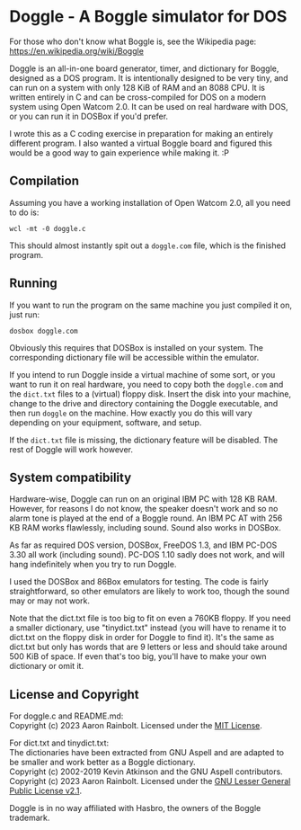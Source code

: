 # Doggle - A Boggle simulator for DOS

For those who don't know what Boggle is, see the Wikipedia page: https://en.wikipedia.org/wiki/Boggle

Doggle is an all-in-one board generator, timer, and dictionary for Boggle, designed as a DOS program. It is intentionally designed to be very tiny, and can run on a system with only 128 KiB of RAM and an 8088 CPU. It is written entirely in C and can be cross-compiled for DOS on a modern system using Open Watcom 2.0. It can be used on real hardware with DOS, or you can run it in DOSBox if you'd prefer.

I wrote this as a C coding exercise in preparation for making an entirely different program. I also wanted a virtual Boggle board and figured this would be a good way to gain experience while making it. :P

## Compilation

Assuming you have a working installation of Open Watcom 2.0, all you need to do is:

    wcl -mt -0 doggle.c

This should almost instantly spit out a `doggle.com` file, which is the finished program.

## Running

If you want to run the program on the same machine you just compiled it on, just run:

    dosbox doggle.com

Obviously this requires that DOSBox is installed on your system. The corresponding dictionary file will be accessible within the emulator.

If you intend to run Doggle inside a virtual machine of some sort, or you want to run it on real hardware, you need to copy both the `doggle.com` and the `dict.txt` files to a (virtual) floppy disk. Insert the disk into your machine, change to the drive and directory containing the Doggle executable, and then run `doggle` on the machine. How exactly you do this will vary depending on your equipment, software, and setup.

If the `dict.txt` file is missing, the dictionary feature will be disabled. The rest of Doggle will work however.

## System compatibility

Hardware-wise, Doggle can run on an original IBM PC with 128 KB RAM. However, for reasons I do not know, the speaker doesn't work and so no alarm tone is played at the end of a Boggle round. An IBM PC AT with 256 KB RAM works flawlessly, including sound. Sound also works in DOSBox.

As far as required DOS version, DOSBox, FreeDOS 1.3, and IBM PC-DOS 3.30 all work (including sound). PC-DOS 1.10 sadly does not work, and will hang indefinitely when you try to run Doggle.

I used the DOSBox and 86Box emulators for testing. The code is fairly straightforward, so other emulators are likely to work too, though the sound may or may not work.

Note that the dict.txt file is too big to fit on even a 760KB floppy. If you need a smaller dictionary, use "tinydict.txt" instead (you will have to rename it to dict.txt on the floppy disk in order for Doggle to find it). It's the same as dict.txt but only has words that are 9 letters or less and should take around 500 KiB of space. If even that's too big, you'll have to make your own dictionary or omit it.

## License and Copyright

For doggle.c and README.md:  
Copyright (c) 2023 Aaron Rainbolt. Licensed under the [MIT License](https://opensource.org/license/mit/).

For dict.txt and tinydict.txt:  
  The dictionaries have been extracted from GNU Aspell and are adapted to be smaller and work better as a Boggle dictionary.  
  Copyright (c) 2002-2019 Kevin Atkinson and the GNU Aspell contributors. Copyright (c) 2023 Aaron Rainbolt. Licensed under the [GNU Lesser General Public License v2.1](https://www.gnu.org/licenses/old-licenses/lgpl-2.1.en.html).

Doggle is in no way affiliated with Hasbro, the owners of the Boggle trademark.
